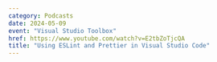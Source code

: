 ```yaml
---
category: Podcasts
date: 2024-05-09
event: "Visual Studio Toolbox"
href: https://www.youtube.com/watch?v=E2tbZoTjcQA
title: "Using ESLint and Prettier in Visual Studio Code"
---
```

